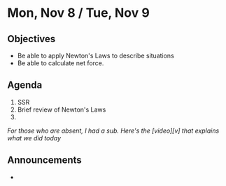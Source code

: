 Mon, Nov 8 / Tue, Nov 9
=====================  
  
Objectives  
------------  
- Be able to apply Newton's Laws to describe situations
- Be able to calculate net force.
  
Agenda    
---------    

1. SSR
2. Brief review of Newton's Laws
3. 

*For those who are absent, I had a sub.  Here's the [video][v] that explains what we did today*

Announcements 
 -------------  
- 
<!--stackedit_data:
eyJoaXN0b3J5IjpbLTE0MjM2NTg2NzUsLTE3NTU5Nzk5OTEsLT
E2MDczMTcxNjcsLTE4NjMxNzI5NzksMTE3NTg2OTUyMiw1NDY1
NzA5NDEsLTEzNjc1MjQ3NjYsMTgzNDYwODg1NywyMTQxNjc0OD
IzLDc4NDAxODcyLDU3NjY5MTA3MywtMTM2MzI2Nzc2MywtMjE0
NjY1MjExNiwxNDU3MDkzNDIyLC0yMDEyOTAwMzU1LC0xNDY2OT
c2NiwtOTg2NjkzNzk3LC0yMDA0NzA1MDk4LC0xNzc2Nzg3OTM3
LC0zNDQzMjY5NTldfQ==
-->